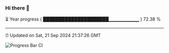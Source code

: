 ### Hi there 👋

⏳ Year progress { █████████████████████▁▁▁▁▁▁▁▁▁ } 72.38 %

---

⏰ Updated on Sat, 21 Sep 2024 21:37:26 GMT

![Progress Bar CI](https://github.com/IshwaranRudhara/GIT-ACTION/workflows/Progress%20Bar%20CI/badge.svg)
